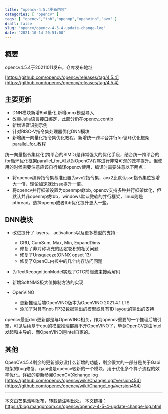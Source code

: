 ```yaml
---
title: "opencv-4.5.4更新内容"
categories: [ "opencv" ]
tags: [ "opencv","tbb","openmp","openvino","avx" ]
draft: false
slug: "opencv/opencv-4-5-4-update-change-log"
date: "2021-10-14 20:51:00"
---
```


## 概要

opencv4.5.4于20211011发布，仓库发布地址

[https://github.com/opencv/opencv/releases/tag/4.5.4](https://github.com/opencv/opencv/releases/tag/4.5.4)

## 主要更新

- DNN模块新增8bit量化,新增onnx模型导入 
- 改善Julia语言接口绑定，此部分仍在opencv_contib
- 新增语音识别示例
- 针对RISC-V指令集处理器优化DNN模块
- 新增统一向量化指令集优化教程，新增统一跨平台并行for循环优化框架 parallel_for_教程

统一向量指令集优化(跨平台的SIMD)是非常强大的优化手段，结合统一跨平台的for循环优化框架parallel_for_可以对OpenCV程序进行非常可观的效率提升。但使用的时候需要注意应该自行编译opencv使用，编译时需要注意以下两点：

- 将opencv编译指令集基准设置为avx2指令集，avx2比默认sse指令集位宽增大一倍，理论加速就比sse提升一倍。
- 将opencv并行框架设置为openmp或tbb, opencv支持多种并行框架优化，但默认并非openmp或tbb，windows默认微软的并行框架，linux则是pthread。选择opemp或者tbb优化提升更大一些。

## DNN模块

- 改进提升了 layers， activations以及更多模型的支持 :

    - GRU, CumSum, Max, Min, ExpandDims
    - 修复了非对称填充的固定卷积的相关问题
    - 修复了Unsqueeze(ONNX opset 13)
    - 修复了OpenCL内核中的几个内存访问问题
- 为TextRecognitionModel实现了CTC前缀波束搜索解码
- 新增SoftNMS极大值抑制方法的实现
- OpenVINO
    - 更新推理后端OpenVINO版本为OpenVINO 2021.4.1 LTS
    - 添加了对具有not-FP32数据输出的模型或具有1D layout的输出的支持

opencv最近dnn更新都是与OpenVINO相关，作为opencv重要的一个推理后端引擎，可见后续基于cpu的模型推理都离不开OpenVINO了，毕竟OpenCV是由Intel发起和主导的，而OpenVINO是Intel自家的。

## 其他

OpenCV4.5.4剩余的更新部分没什么新增的功能，剩余很大的一部分是关于Gapi框架的bug修复，gapi也是opencv较新的一个模块，用于优化多个算子流程的效率优化。详细的更新参阅OpenCV的change log
[https://github.com/opencv/opencv/wiki/ChangeLog#version454](https://github.com/opencv/opencv/wiki/ChangeLog#version454)

----------

本文由芒果浩明发布，转载请注明出处。
本文链接：https://blog.mangoroom.cn/opencv/opencv-4-5-4-update-change-log.html

